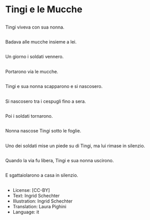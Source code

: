 # Tingi e le Mucche

##
Tingi viveva con sua nonna.

##
Badava alle mucche insieme a lei.

##
Un giorno i soldati vennero.

##
Portarono via le mucche.

##
Tingi e sua nonna scapparono e si nascosero.

##
Si nascosero tra i cespugli fino a sera.

##
Poi i soldati tornarono.

##
Nonna nascose Tingi sotto le foglie.

##
Uno dei soldati mise un piede su di Tingi, ma lui rimase in silenzio.

##
Quando la via fu libera, Tingi e sua nonna uscirono.

##
E sgattaiolarono a casa in silenzio.

##
* License: [CC-BY]
* Text: Ingrid Schechter
* Illustration: Ingrid Schechter
* Translation: Laura Pighini
* Language: it
